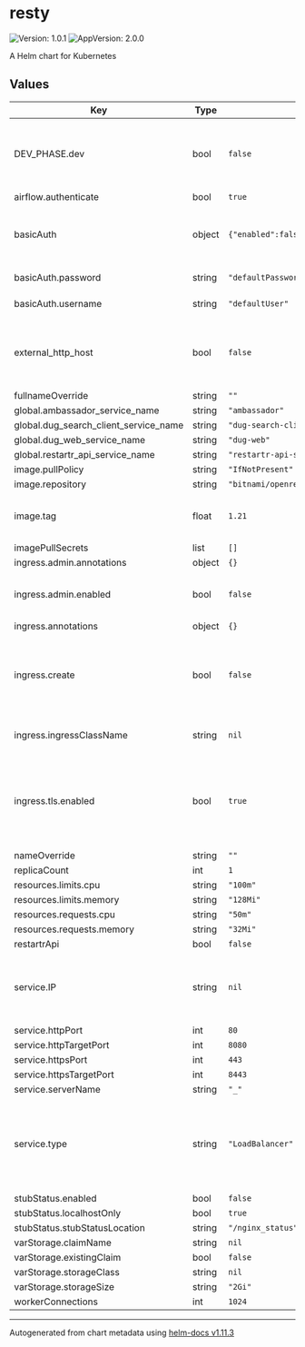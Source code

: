 # resty

![Version: 1.0.1](https://img.shields.io/badge/Version-1.0.1-informational?style=flat-square) ![AppVersion: 2.0.0](https://img.shields.io/badge/AppVersion-2.0.0-informational?style=flat-square)

A Helm chart for Kubernetes

## Values

| Key | Type | Default | Description |
|-----|------|---------|-------------|
| DEV_PHASE.dev | bool | `false` | Set the DEV_PHASE.dev True, if Appstore/Tycho running locally. Else, set it to False |
| airflow.authenticate | bool | `true` |  |
| basicAuth | object | `{"enabled":false,"password":"defaultPassword","username":"defaultUser"}` | Creates a basicAuth scheme preventing un-authenticated access to the whole site. |
| basicAuth.password | string | `"defaultPassword"` | Password, make sure to override. |
| basicAuth.username | string | `"defaultUser"` | Username , make sure to override. |
| external_http_host | bool | `false` | If using an external http proxy host set this to true and specify serverName.  Used for TACC. |
| fullnameOverride | string | `""` |  |
| global.ambassador_service_name | string | `"ambassador"` |  |
| global.dug_search_client_service_name | string | `"dug-search-client"` |  |
| global.dug_web_service_name | string | `"dug-web"` |  |
| global.restartr_api_service_name | string | `"restartr-api-service"` |  |
| image.pullPolicy | string | `"IfNotPresent"` |  |
| image.repository | string | `"bitnami/openresty"` |  |
| image.tag | float | `1.21` | Overrides the image tag whose default is the chart appVersion. |
| imagePullSecrets | list | `[]` |  |
| ingress.admin.annotations | object | `{}` |  |
| ingress.admin.enabled | bool | `false` | Create an additional Ingress to restrict access to /admin routes |
| ingress.annotations | object | `{}` |  |
| ingress.create | bool | `false` | Create an Ingress resource or not. New installations of helx should set this to true to avoid needing to request a static IP. |
| ingress.ingressClassName | string | `nil` | Set to use a specific ingress class other than the default. |
| ingress.tls.enabled | bool | `true` | Values inserted into the TLS block come from SSL.nginxTLSSecret and service.serverName for backward compatibility |
| nameOverride | string | `""` |  |
| replicaCount | int | `1` |  |
| resources.limits.cpu | string | `"100m"` |  |
| resources.limits.memory | string | `"128Mi"` |  |
| resources.requests.cpu | string | `"50m"` |  |
| resources.requests.memory | string | `"32Mi"` |  |
| restartrApi | bool | `false` |  |
| service.IP | string | `nil` | The static IP for this service, assigned to you by cluster administrators. Ignored if ingress.create=true. |
| service.httpPort | int | `80` |  |
| service.httpTargetPort | int | `8080` |  |
| service.httpsPort | int | `443` |  |
| service.httpsTargetPort | int | `8443` |  |
| service.serverName | string | `"_"` |  |
| service.type | string | `"LoadBalancer"` | can be LoadBalancer or ClusterIP. If ingress.create=true, this setting is ignored and defaulted to ClusterIP |
| stubStatus.enabled | bool | `false` |  |
| stubStatus.localhostOnly | bool | `true` |  |
| stubStatus.stubStatusLocation | string | `"/nginx_status"` |  |
| varStorage.claimName | string | `nil` |  |
| varStorage.existingClaim | bool | `false` |  |
| varStorage.storageClass | string | `nil` |  |
| varStorage.storageSize | string | `"2Gi"` |  |
| workerConnections | int | `1024` |  |

----------------------------------------------
Autogenerated from chart metadata using [helm-docs v1.11.3](https://github.com/norwoodj/helm-docs/releases/v1.11.3)
